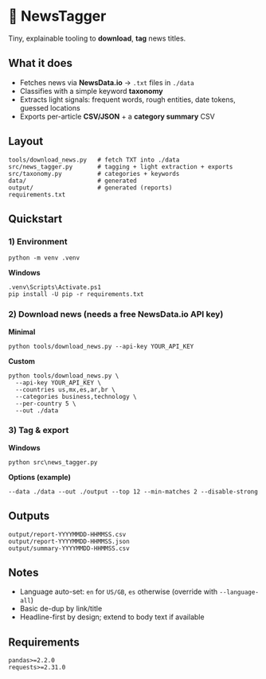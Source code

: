 # 📰 NewsTagger

Tiny, explainable tooling to **download**, **tag** news titles. 

## What it does
- Fetches news via **NewsData.io** → `.txt` files in `./data`
- Classifies with a simple keyword **taxonomy** 
- Extracts light signals: frequent words, rough entities, date tokens, guessed locations
- Exports per-article **CSV/JSON** + a **category summary** CSV

## Layout
~~~
tools/download_news.py   # fetch TXT into ./data
src/news_tagger.py       # tagging + light extraction + exports
src/taxonomy.py          # categories + keywords
data/                    # generated
output/                  # generated (reports)
requirements.txt
~~~

## Quickstart

### 1) Environment 
~~~
python -m venv .venv
~~~

**Windows**
~~~
.venv\Scripts\Activate.ps1
pip install -U pip -r requirements.txt
~~~


### 2) Download news (needs a free NewsData.io API key)

**Minimal**
~~~
python tools/download_news.py --api-key YOUR_API_KEY
~~~

**Custom**
~~~
python tools/download_news.py \
  --api-key YOUR_API_KEY \
  --countries us,mx,es,ar,br \
  --categories business,technology \
  --per-country 5 \
  --out ./data
~~~

### 3) Tag & export

**Windows**
~~~
python src\news_tagger.py
~~~

**Options (example)**
~~~
--data ./data --out ./output --top 12 --min-matches 2 --disable-strong
~~~

## Outputs
~~~
output/report-YYYYMMDD-HHMMSS.csv
output/report-YYYYMMDD-HHMMSS.json
output/summary-YYYYMMDD-HHMMSS.csv
~~~

## Notes
- Language auto-set: `en` for `US/GB`, `es` otherwise (override with `--language-all`)
- Basic de-dup by link/title
- Headline-first by design; extend to body text if available

## Requirements
~~~
pandas>=2.2.0
requests>=2.31.0
~~~


